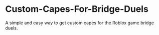 # Custom-Capes-For-Bridge-Duels
A simple and easy way to get custom capes for the Roblox game bridge duels.
